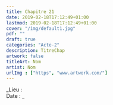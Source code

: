 ```yaml
---
title: Chapitre 21
date: 2019-02-18T17:12:49+01:00
lastmod: 2019-02-18T17:12:49+01:00
cover: "/img/default1.jpg"
pdf: ""
draft: true
categories: "Acte-2"
description: TitreChap
artwork: false
titleArt: Nom
artist: Nom
urlImg : ["https", "www.artwork.com/"]
---
```

_Lieu :   
Date : _